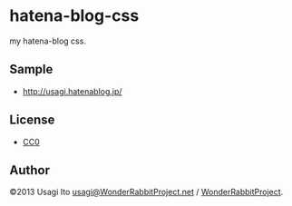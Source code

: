 # hatena-blog-css

my hatena-blog css.

## Sample

* http://usagi.hatenablog.jp/

## License

* [CC0](http://creativecommons.org/publicdomain/zero/1.0/)

## Author

©2013 Usagi Ito <usagi@WonderRabbitProject.net> / [WonderRabbitProject](http://www.WonderRabbitProject.net).

